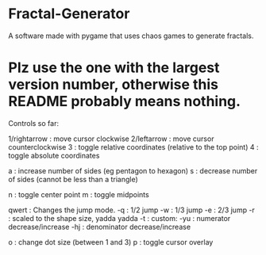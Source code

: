 # Fractal-Generator
A software made with pygame that uses chaos games to generate fractals.

# Plz use the one with the largest version number, otherwise this README probably means nothing.

Controls so far:

1/rightarrow : move cursor clockwise
2/leftarrow : move cursor counterclockwise
3 : toggle relative coordinates (relative to the top point)
4 : toggle absolute coordinates

a : increase number of sides (eg pentagon to hexagon)
s : decrease number of sides (cannot be less than a triangle)

n : toggle center point
m : toggle midpoints

qwert : Changes the jump mode.
-q : 1/2 jump
-w : 1/3 jump
-e : 2/3 jump
-r : scaled to the shape size, yadda yadda
-t : custom:
  -yu : numerator decrease/increase
  -hj : denominator decrease/increase

o : change dot size (between 1 and 3)
p : toggle cursor overlay

